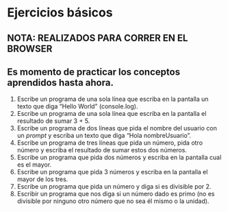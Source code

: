 # Ejercicios básicos

## NOTA: REALIZADOS PARA CORRER EN EL BROWSER

## Es momento de practicar los conceptos aprendidos hasta ahora.

1. Escribe un programa de una sola línea que escriba en la pantalla un texto que diga “Hello World” (console.log).
2. Escribe un programa de una sola línea que escriba en la pantalla el resultado de sumar 3 + 5.
3. Escribe un programa de dos líneas que pida el nombre del usuario con un *prompt* y escriba un texto que diga “Hola nombreUsuario”.
4. Escribe un programa de tres líneas que pida un número, pida otro número y escriba el resultado de sumar estos dos números.
5. Escribe un programa que pida dos números y escriba en la pantalla cual es el mayor.
6. Escribe un programa que pida 3 números y escriba en la pantalla el mayor de los tres.
7. Escribe un programa que pida un número y diga si es divisible por 2.
8. Escribir un programa que nos diga si un número dado es primo (no es divisible por ninguno otro número que no sea él mismo o la unidad).
